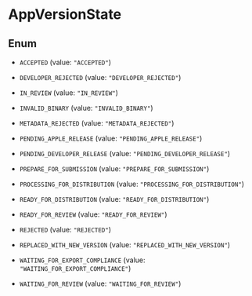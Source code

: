 

# AppVersionState

## Enum


* `ACCEPTED` (value: `"ACCEPTED"`)

* `DEVELOPER_REJECTED` (value: `"DEVELOPER_REJECTED"`)

* `IN_REVIEW` (value: `"IN_REVIEW"`)

* `INVALID_BINARY` (value: `"INVALID_BINARY"`)

* `METADATA_REJECTED` (value: `"METADATA_REJECTED"`)

* `PENDING_APPLE_RELEASE` (value: `"PENDING_APPLE_RELEASE"`)

* `PENDING_DEVELOPER_RELEASE` (value: `"PENDING_DEVELOPER_RELEASE"`)

* `PREPARE_FOR_SUBMISSION` (value: `"PREPARE_FOR_SUBMISSION"`)

* `PROCESSING_FOR_DISTRIBUTION` (value: `"PROCESSING_FOR_DISTRIBUTION"`)

* `READY_FOR_DISTRIBUTION` (value: `"READY_FOR_DISTRIBUTION"`)

* `READY_FOR_REVIEW` (value: `"READY_FOR_REVIEW"`)

* `REJECTED` (value: `"REJECTED"`)

* `REPLACED_WITH_NEW_VERSION` (value: `"REPLACED_WITH_NEW_VERSION"`)

* `WAITING_FOR_EXPORT_COMPLIANCE` (value: `"WAITING_FOR_EXPORT_COMPLIANCE"`)

* `WAITING_FOR_REVIEW` (value: `"WAITING_FOR_REVIEW"`)



